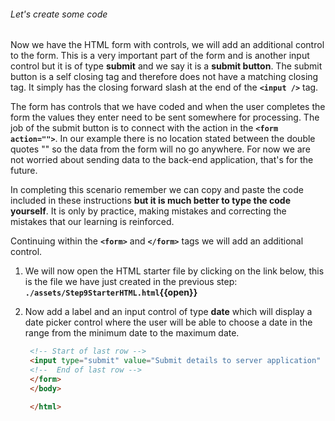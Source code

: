 ###### Let's create some code

Now we have the HTML form with controls, we will add an additional control to the form. This is a very important part of the form and is another input control but it is of type **submit** and we say it is a **submit button**. The submit button is a self closing tag and therefore does not have a matching closing tag. It simply has the closing forward slash at the end of the **`<input />`** tag.

The form has controls that we have coded and when the user completes the form the values they enter need to be sent somewhere for processing. The job of the submit button is to connect with the action in the **`<form action="">`**. In our example there is no location stated between the double quotes "" so the data from the form will no go anywhere. For now we are not worried about sending data to the back-end application, that's for the future.

In completing this scenario remember we can copy and paste the code included in these instructions **but it is much better to type the code yourself**. It is only by practice, making mistakes and correcting the mistakes that our learning is reinforced.

Continuing within the **`<form>`** and **`</form>`** tags we will add an additional control.

1. We will now open the HTML starter file by clicking on the link below, this is the file we have just created in the previous step:
   **`./assets/Step9StarterHTML.html`{{open}}**
     &nbsp;

2. Now add a label and an input control of type **date** which will display a date picker control where the user will be able to choose a date in the range from the minimum date to the maximum date.
   &nbsp;

   ```HTML
    <!-- Start of last row -->
    <input type="submit" value="Submit details to server application" />
    <!--  End of last row -->
    </form>
    </body>

    </html>
    ```
